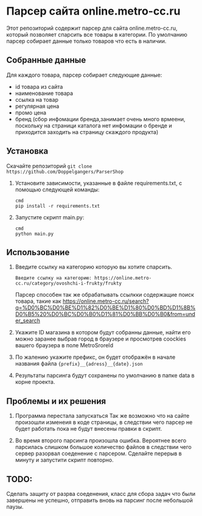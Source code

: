 # Парсер сайта online.metro-cc.ru

Этот репозиторий содержит парсер для сайта online.metro-cc.ru, который позволяет спарсить все товары в категории. По умолчанию парсер собирает данные только товаров что есть в наличии.

## Собранные данные
Для каждого товара, парсер собирает следующие данные:

- id товара из сайта
- наименование товара
- ссылка на товар
- регулярная цена
- промо цена
- бренд (сбор инфомации бренда,занимает очень много врмеени, поскольку на страници каталога нет инфомации о бренде и приходится заходить на страницу скаждого продукта) 

## Установка
Скачайте репозиторий `git clone https://github.com/Doppelgangers/ParserShop`


1. Установите зависимости, указанные в файле requirements.txt, с помощью следующей команды:
    ```
    cmd
    pip install -r requirements.txt
    ```
2. Запустите скрипт main.py:
    ```
    cmd
    python main.py
    ```

## Использование

1. Введите ссылку на категорию которую вы хотите спарсить.
    ``` 
    Введите ссылку на категорию: https://online.metro-cc.ru/category/ovoshchi-i-frukty/frukty
    ```
    Парсер способен так же обрабатывать ссылкки содержащие поиск товара, такие как https://online.metro-cc.ru/search?q=%D0%BC%D0%BE%D1%82%D0%BE%D1%80%D0%BD%D1%8B%D0%B5%20%D0%BC%D0%B0%D1%81%D0%BB%D0%B0&from=under_search 

2. Укажите ID магазина в котором будут собранны данные, найти его можно заранее выбрав город в браузере и просмотрев coockies вашего браузера в поле MetroSroreId

3. По жалению укажите префикс, он будет отображён в начале названия файла `{prefix}__{adress}__{date}.json`

4. Результаты парсинга будут сохранены по умолчанию в папке data в корне проекта.

## Проблемы и их решения
1) Программа перестала запускаться
    Так же возможно что на сайте произошли изменеия в коде страницы, в следствии чего парсер не будет работать пока не будут внесены правки в скрипт.

2) Во время второго парсинга произошла ошибка.
    Вероятнее всего парсилась слишком большое количество файлов в следствии чего сервер разорвал соеденение с парсером. Сделайте перерыв в минуту и запустити скрипт повторно.
 
    
## TODO:
Сделать защиту от разрва соеденения, класс для сбора задач что были завершены не успешно, отправить вновь на парсинг после небольшой паузы.
